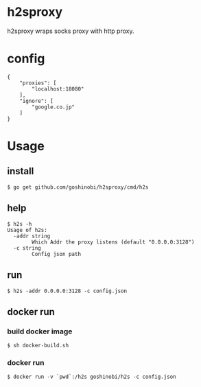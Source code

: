 # h2sproxy
h2sproxy wraps socks proxy with http proxy.

# config
```
{
    "proxies": [
        "localhost:18080"
    ],
    "ignore": [
		"google.co.jp"
    ]
}
```

# Usage

## install
```
$ go get github.com/goshinobi/h2sproxy/cmd/h2s
```

## help
```
$ h2s -h
Usage of h2s:
  -addr string
    	Which Addr the proxy listens (default "0.0.0.0:3128")
  -c string
    	Config json path
```

## run
```
$ h2s -addr 0.0.0.0:3128 -c config.json
```

## docker run

### build docker image
```
$ sh docker-build.sh
```

### docker run
```
$ docker run -v `pwd`:/h2s goshinobi/h2s -c config.json
```
